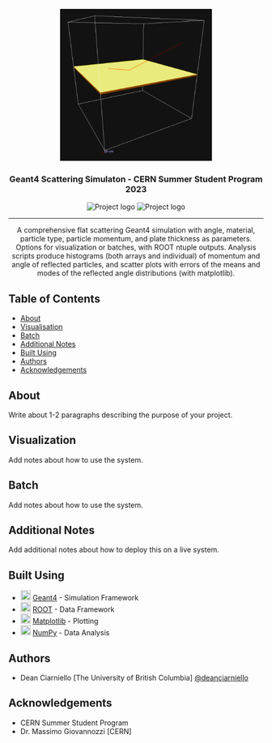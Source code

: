 <p align="center">
 <img width=300px height=300px src="misc/img.png" alt="Project logo"></a>
</p>

<h3 align="center">Geant4 Scattering Simulaton - CERN Summer Student Program 2023</h3>

<p align="center">
 <img width=123px height=40px src="https://geant4.org/assets/logo/g4logo-full-500x167.png" alt="Project logo"></a>
 <img width=140px height=40px src="https://root.cern/img/logos/ROOT_Logo/misc/generic-logo-color-plustext-512.png" alt="Project logo"></a>
</p>

---

<p align="center"> A comprehensive flat scattering Geant4 simulation with angle, material, particle type, particle momentum, and plate thickness as parameters. Options for visualization or batches, with ROOT ntuple outputs. Analysis scripts produce histograms (both arrays and individual) of momentum and angle of reflected particles, and scatter plots with errors of the means and modes of the reflected angle distributions (with matplotlib).
    <br> 
</p>

## Table of Contents

- [About](#about)
- [Visualisation](#visualization)
- [Batch](#batch)
- [Additional Notes](#notes)
- [Built Using](#built_using)
- [Authors](#authors)
- [Acknowledgements](#acknowledgements)

## About <a name = "about"></a>

Write about 1-2 paragraphs describing the purpose of your project.


## Visualization <a name="visualization"></a>

Add notes about how to use the system.

## Batch <a name="batch"></a>

Add notes about how to use the system.

## Additional Notes <a name = "notes"></a>

Add additional notes about how to deploy this on a live system.

## Built Using <a name = "built_using"></a>
- <img width=20px height=20px src="https://geant4.org/assets/logo/g4logo-square.png" alt=""> [Geant4](https://geant4.cern.ch/) - Simulation Framework 
- <img width=20px height=20px src="https://root.cern/img/logos/ROOT_Logo/misc/generic-logo-color-shadowed-512.png" alt=""> [ROOT](https://root.cern/) - Data Framework 
- <img width=20px height=20px src="https://matplotlib.org/stable/_images/sphx_glr_logos2_001.png" alt=""> [Matplotlib](https://matplotlib.org/) - Plotting 
- <img width=20px height=20px src="https://raw.githubusercontent.com/numpy/numpy/main/branding/logo/secondary/numpylogo2.png" alt=""> [NumPy](https://numpy.org/) - Data Analysis  

## Authors <a name = "authors"></a>
- Dean Ciarniello [The University of British Columbia] [@deanciarniello](https://github.com/deanciarniello)

## Acknowledgements <a name = "acknowledgement"></a>

- CERN Summer Student Program
- Dr. Massimo Giovannozzi [CERN]
